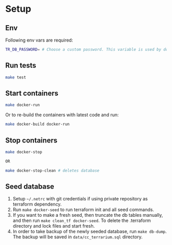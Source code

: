 # Setup

## Env

Following env vars are required:

```sh
TR_DB_PASSWORD= # Choose a custom password. This variable is used by docker-compose to set password in postgres local server and is used in API to connect to the database
```

## Run tests

```sh
make test
```

## Start containers

```sh
make docker-run
```

Or to re-build the containers with latest code and run:

```sh
make docker-build docker-run
```

## Stop containers

```sh
make docker-stop

OR

make docker-stop-clean # deletes database
```

## Seed database

1. Setup `~/.netrc` with git credentials if using private repository as terraform dependency.
2. Run `make docker-seed` to run terraform init and all seed commands.
3. If you want to make a fresh seed, then truncate the db tables manually, and then run `make clean_tf docker-seed`. To delete the .terraform directory and lock files and start fresh.
4. In order to take backup of the newly seeded database, run `make db-dump`. The backup will be saved in `data/cc_terrarium.sql` directory.

